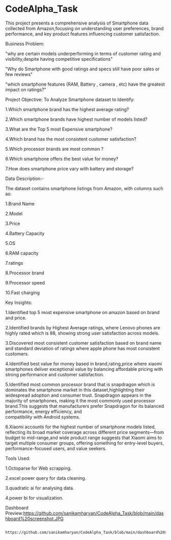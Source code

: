 # CodeAlpha_Task
This project presents a comprehensive analysis of Smartphone data collected from Amazon,focusing on understanding user preferences, brand performance, and key product features influencing customer satisfaction.

Business Problem:

"why are certain models underperforming in terms of customer rating and visibility,despite having competitive specifications"

"Why do Smartphone with good ratings and specs still have poor sales or few reviews"

"which smartphone features (RAM, Battery , camera , etc) have the greatest impact on ratings?"

Project Objective: To Analyze Smartphone dataset to Identify:

 1.Which smartphone brand has the highest average rating?

 2.Which smartphone brands have highest number of models listed?

 3.What are the Top 5 most Expensive smartphone?

 4.Which brand has the most consistent customer satisfaction?

 5.Which processor brands are most common ?

 6.Which smartphone offers the best value for money?

 7.How does smartphone price vary with battery and storage?
                  
                  
Data Description:-

The dataset contains smartphone listings from Amazon, with columns such as:

1.Brand Name

2.Model

3.Price

4.Battery Capacity

5.OS

6.RAM capacity

7.ratings

8.Processor brand

9.Processor speed

10.Fast charging

Key Insights:

1.Identified top 5 most expensive smartphone on amazon based on brand and price.

2.Identified brands by Highest Average ratings, where Lenovo phones are highly rated which is 88, showing strong user satisfaction across models. 

3.Discovered most consistent customer satisfaction based on brand name and standard deviation of ratings where apple phone has most consistent customers.

4.Identified best value for money based in brand,rating,price where xiaomi smartphones deliver exceptional value by balancing affordable pricing with strong performance and customer satisfaction.

5.Identified most common processor brand that is snapdragon which is dominates the smartphone market in this dataset,highlighting their widespread adoption and consumer trust.
  Snapdragon appears in the majority of smartphones, making it the most commonly used processor brand.This suggests that manufacturers prefer Snapdragon for its balanced performance, energy efficiency, and       
  compatibility with Android systems.
  
6.Xiaomi accounts for the highest number of smartphone models listed, reflecting its broad market coverage across different price segments—from budget to mid-range,and wide product range suggests that Xiaomi aims to target multiple consumer groups, offering something for entry-level buyers, performance-focused users, and value seekers.


Tools Used:

1.Octoparse for Web scrapping.

2.excel power query for data cleaning.

3.quadratic ai for analysing data.

4.power bi for visualization.

Dashboard Preview:https://github.com/sanikamharyan/CodeAlpha_Task/blob/main/dashboard%20screenshot.JPG

                  https://github.com/sanikamharyan/CodeAlpha_Task/blob/main/dashboard%20screenshot%202.JPG

